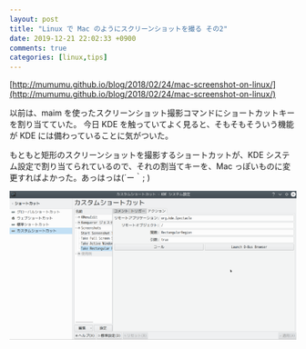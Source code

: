 ```yaml
---
layout: post
title: "Linux で Mac のようにスクリーンショットを撮る その2"
date: 2019-12-21 22:02:33 +0900
comments: true
categories: [linux,tips]
---
```

[http://mumumu.github.io/blog/2018/02/24/mac-screenshot-on-linux/](http://mumumu.github.io/blog/2018/02/24/mac-screenshot-on-linux/)

以前は、maim を使ったスクリーンショット撮影コマンドにショートカットキーを割り当てていた。
今日 KDE を触っていてよく見ると、そもそもそういう機能が KDE には備わっていることに気がついた。

もともと矩形のスクリーンショットを撮影するショートカットが、KDE システム設定で割り当てられているので、それの割当てキーを、Mac っぽいものに変更すればよかった。あっはっは(´ー｀; )

<img src="/images/kde-shortcut-setting.png"/>
